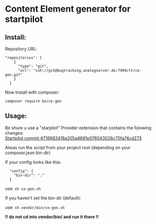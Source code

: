 # Content Element generator for startpilot

## Install:

Repository URL:

```
"repositories": [
    {
      "type": "git",
      "url": "ssh://git@bugtracking.analogserver.de:7999/tt/ce-gen.git"
    }
  ]
```

Now Install with composer:

`composer require bo/ce-gen`

## Usage:

Be shure u use a "starpilot" Provider extension that contains the folowing changes:  
[Startpilot commit #716682418a205a4691e076043026c70fa74cd273](https://github.com/misterboe/startpilot/commit/716682418a205a4691e076043026c70fa74cd273)

Alwas run the script from your project root (depending on your composer.json bin-dir)

If your config looks like this: 

```
  "config": {
    "bin-dir": "."
  }
```
use: `sh ce-gen.sh` 

If you haven't set the bin-dir (default):

use: `sh vendor/bin/ce-gen.sh`

**!! do not cd into vendor/bin/ and run it there !!**

